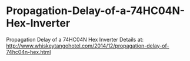 # Propagation-Delay-of-a-74HC04N-Hex-Inverter
Propagation Delay of a 74HC04N Hex Inverter
Details at:
http://www.whiskeytangohotel.com/2014/12/propagation-delay-of-74hc04n-hex.html
